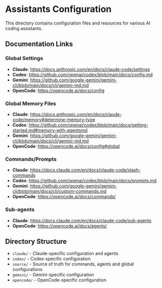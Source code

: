 # Assistants Configuration

This directory contains configuration files and resources for various AI coding
assistants.

## Documentation Links

### Global Settings

- **Claude**: https://docs.anthropic.com/en/docs/claude-code/settings
- **Codex**: https://github.com/openai/codex/blob/main/docs/config.md
- **Gemini**:
  https://github.com/google-gemini/gemini-cli/blob/main/docs/cli/gemini-md.md
- **OpenCode**: https://opencode.ai/docs/config

### Global Memory Files

- **Claude**:
  https://docs.anthropic.com/en/docs/claude-code/memory#determine-memory-type
- **Codex**:
  https://github.com/openai/codex/blob/main/docs/getting-started.md#memory-with-agentsmd
- **Gemini**:
  https://github.com/google-gemini/gemini-cli/blob/main/docs/cli/gemini-md.md
- **OpenCode**: https://opencode.ai/docs/config#global

### Commands/Prompts

- **Claude**: https://docs.claude.com/en/docs/claude-code/slash-commands
- **Codex**: https://github.com/openai/codex/blob/main/docs/prompts.md
- **Gemini**:
  https://github.com/google-gemini/gemini-cli/blob/main/docs/cli/custom-commands.md
- **OpenCode**: https://opencode.ai/docs/commands/

### Sub-agents

- **Claude**: https://docs.claude.com/en/docs/claude-code/sub-agents
- **OpenCode**: https://opencode.ai/docs/agents/

## Directory Structure

- `claude/` - Claude-specific configuration and agents
- `codex/` - Codex-specific configuration
- `source/` - Source of truth for commands, agents and global configurations
- `gemini/` - Gemini-specific configuration
- `opencode/` - OpenCode-specific configuration

